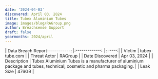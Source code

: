 ```yaml
---
date: '2024-04-03'
discovered: April 03, 2024
title: Tubex Aluminium Tubes
image: images/blog/RAGroup.png
author: Breachsense Support
draft: false
yearmonths: 2024/april
---
```


| Data Breach Report------------:     |:-------------:    | :-----:|
| Victim      | tubex-tube.com      | 
| Threat Actor      | RAGroup      | 
| Date Discovered      | Apr 03, 2024      | 
| Description      | Tubex Aluminium Tubes is a manufacturer of aluminium package and tubes, technical, cosmetic and pharma packaging.      | 
| Leak Size      | 476GB      | 

